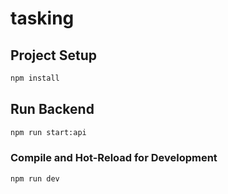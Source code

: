 # tasking

## Project Setup

```sh
npm install
```

## Run Backend

```sh
npm run start:api
```

### Compile and Hot-Reload for Development

```sh
npm run dev
```
